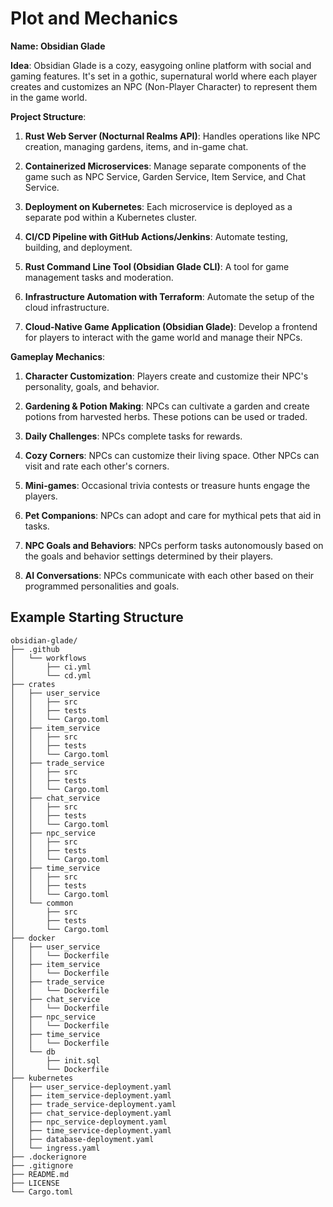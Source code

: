 # Plot and Mechanics
**Name: Obsidian Glade**

**Idea**: Obsidian Glade is a cozy, easygoing online platform with social and gaming features. It's set in a gothic, supernatural world where each player creates and customizes an NPC (Non-Player Character) to represent them in the game world.

**Project Structure**:

1. **Rust Web Server (Nocturnal Realms API)**: Handles operations like NPC creation, managing gardens, items, and in-game chat.
    
2. **Containerized Microservices**: Manage separate components of the game such as NPC Service, Garden Service, Item Service, and Chat Service.
    
3. **Deployment on Kubernetes**: Each microservice is deployed as a separate pod within a Kubernetes cluster.
    
4. **CI/CD Pipeline with GitHub Actions/Jenkins**: Automate testing, building, and deployment.
    
5. **Rust Command Line Tool (Obsidian Glade CLI)**: A tool for game management tasks and moderation.
    
6. **Infrastructure Automation with Terraform**: Automate the setup of the cloud infrastructure.
    
7. **Cloud-Native Game Application (Obsidian Glade)**: Develop a frontend for players to interact with the game world and manage their NPCs.
    

**Gameplay Mechanics**:

1. **Character Customization**: Players create and customize their NPC's personality, goals, and behavior.
    
2. **Gardening & Potion Making**: NPCs can cultivate a garden and create potions from harvested herbs. These potions can be used or traded.
    
3. **Daily Challenges**: NPCs complete tasks for rewards.
    
4. **Cozy Corners**: NPCs can customize their living space. Other NPCs can visit and rate each other's corners.
    
5. **Mini-games**: Occasional trivia contests or treasure hunts engage the players.
    
6. **Pet Companions**: NPCs can adopt and care for mythical pets that aid in tasks.
    
7. **NPC Goals and Behaviors**: NPCs perform tasks autonomously based on the goals and behavior settings determined by their players.
    
8. **AI Conversations**: NPCs communicate with each other based on their programmed personalities and goals.

## Example Starting Structure
```
obsidian-glade/
├── .github
│   └── workflows
│       ├── ci.yml
│       └── cd.yml
├── crates
│   ├── user_service
│   │   ├── src
│   │   ├── tests
│   │   └── Cargo.toml
│   ├── item_service
│   │   ├── src
│   │   ├── tests
│   │   └── Cargo.toml
│   ├── trade_service
│   │   ├── src
│   │   ├── tests
│   │   └── Cargo.toml
│   ├── chat_service
│   │   ├── src
│   │   ├── tests
│   │   └── Cargo.toml
│   ├── npc_service
│   │   ├── src
│   │   ├── tests
│   │   └── Cargo.toml
│   ├── time_service
│   │   ├── src
│   │   ├── tests
│   │   └── Cargo.toml
│   └── common
│       ├── src
│       ├── tests
│       └── Cargo.toml
├── docker
│   ├── user_service
│   │   └── Dockerfile
│   ├── item_service
│   │   └── Dockerfile
│   ├── trade_service
│   │   └── Dockerfile
│   ├── chat_service
│   │   └── Dockerfile
│   ├── npc_service
│   │   └── Dockerfile
│   ├── time_service
│   │   └── Dockerfile
│   └── db
│       ├── init.sql
│       └── Dockerfile
├── kubernetes
│   ├── user_service-deployment.yaml
│   ├── item_service-deployment.yaml
│   ├── trade_service-deployment.yaml
│   ├── chat_service-deployment.yaml
│   ├── npc_service-deployment.yaml
│   ├── time_service-deployment.yaml
│   ├── database-deployment.yaml
│   └── ingress.yaml
├── .dockerignore
├── .gitignore
├── README.md
├── LICENSE
└── Cargo.toml
```